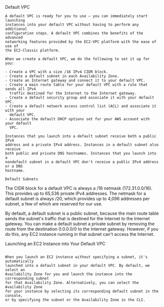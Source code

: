 Default VPC
~~~~~~~~~~~
A default VPC is ready for you to use — you can immediately start launching
instances into your default VPC without having to perform any additional
configuration steps. A default VPC combines the benefits of the advanced
networking features provided by the EC2-VPC platform with the ease of use of
the EC2-Classic platform.

When we create a default VPC, we do the following to set it up for you:

- Create a VPC with a size /16 IPv4 CIDR block.
- Create a default subnet in each Availability Zone.
- Create an Internet gateway and connect it to your default VPC.
- Create a main route table for your default VPC with a rule that sends all IPv4
  traffic destined for the Internet to the Internet gateway.
- Create a default security group and associate it with your default VPC.
- Create a default network access control list (ACL) and associate it with your
  default VPC.
- Associate the default DHCP options set for your AWS account with your default
  VPC.

Instances that you launch into a default subnet receive both a public IPv4
address and a private IPv4 address. Instances in a default subnet also receive
both public and private DNS hostnames. Instances that you launch into a
nondefault subnet in a default VPC don't receive a public IPv4 address or a DNS
hostname. 

Default Subnets
~~~~~~~~~~~~~~~
The CIDR block for a default VPC is always a /16 netmask (172.31.0.0/16). This
provides up to 65,536 private IPv4 addresses. The netmask for a default subnet
is always /20, which provides up to 4,096 addresses per subnet, a few of which
are reserved for our use.

By default, a default subnet is a public subnet, because the main route table
sends the subnet's traffic that is destined for the Internet to the Internet
gateway. You can make a default subnet a private subnet by removing the route
from the destination 0.0.0.0/0 to the Internet gateway. However, if you do
this, any EC2 instance running in that subnet can't access the Internet.

Launching an EC2 Instance into Your Default VPC
~~~~~~~~~~~~~~~~~~~~~~~~~~~~~~~~~~~~~~~~~~~~~~~

When you launch an EC2 instance without specifying a subnet, it's automatically
launched into a default subnet in your default VPC. By default, we select an
Availability Zone for you and launch the instance into the corresponding subnet
for that Availability Zone. Alternatively, you can select the Availability Zone
for your instance by selecting its corresponding default subnet in the console,
or by specifying the subnet or the Availability Zone in the CLI.



